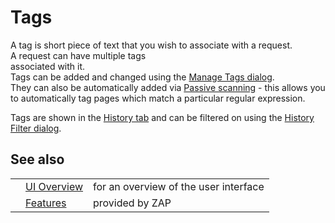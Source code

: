 # Tags

A tag is short piece of text that you wish to associate with a request.<br>A request can have multiple tags<br>
associated with it.<br>Tags can be added and changed using the <a href='HelpUiDialogsManagetags'>Manage Tags dialog</a>.<br>They can also be automatically added via <a href='HelpStartConceptsPscan'>Passive scanning</a> - this allows you to automatically tag pages which match a particular regular expression.<br>

Tags are shown in the <a href='HelpUiTabsHistory'>History tab</a> and can be filtered on using the <a href='HelpUiDialogsHist_filter'>History Filter dialog</a>.<br>
<h2>See also</h2>
<table>
<tr><td></td><td><a href='HelpUiOverview'>UI Overview</a></td><td>for an overview of the user interface</td></tr>
<tr><td></td><td><a href='HelpStartConceptsConcepts'>Features</a></td><td>provided by ZAP</td></tr>
</table>